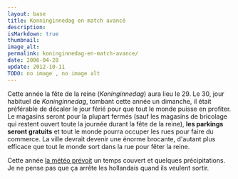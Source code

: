 ```yaml
---
layout: base
title: Konninginnedag en match avancé
description: 
isMarkdown: true
thumbnail: 
image_alt: 
permalink: koninginnedag-en-match-avance/
date: 2006-04-28
update: 2012-10-11
TODO: no image , no image alt 
---
```




Cette année la fête de la reine (*Koninginnedag*) aura lieu le 29. Le 30, jour habituel de *Koninginnedag*, tombant cette année un dimanche, il était préférable de décaler le jour férié pour que tout le monde puisse en profiter. Le magasins seront pour la plupart fermés (sauf les magasins de bricolage qui restent ouvert toute la journée durant la fête de la reine), **les parkings seront gratuits** et tout le monde pourra occuper les rues pour faire du commerce. La ville devrait devenir une énorme brocante, d'autant plus efficace que tout le monde sort dans la rue pour fêter la reine.

Cette année [la météo prévoit](/meteo-europeenne) un temps couvert et quelques précipitations. Je ne pense pas que ça arrête les hollandais quand ils veulent sortir.